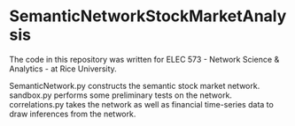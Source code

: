 # SemanticNetworkStockMarketAnalysis

The code in this repository was written for ELEC 573 - Network Science & Analytics - at Rice University.

SemanticNetwork.py constructs the semantic stock market network.
sandbox.py performs some preliminary tests on the network.
correlations.py takes the network as well as financial time-series data to draw inferences from the network.

